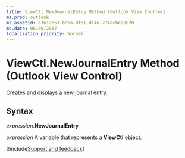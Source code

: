 ```yaml
---
title: ViewCtl.NewJournalEntry Method (Outlook View Control)
ms.prod: outlook
ms.assetid: a3612653-b86a-8f51-d146-274acbe98820
ms.date: 06/08/2017
localization_priority: Normal
---
```



# ViewCtl.NewJournalEntry Method (Outlook View Control)

Creates and displays a new journal entry.


## Syntax

_expression_.**NewJournalEntry**

_expression_ A variable that represents a **ViewCtl** object.

[!include[Support and feedback](~/includes/feedback-boilerplate.md)]